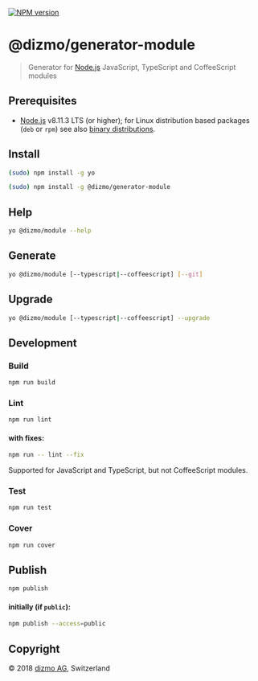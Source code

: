 [![NPM version](https://badge.fury.io/js/%40dizmo%2Fgenerator-module.svg)](https://npmjs.org/package/@dizmo/generator-module)

# @dizmo/generator-module
> Generator for [Node.js] JavaScript, TypeScript and CoffeeScript modules

## Prerequisites

* [Node.js] v8.11.3 LTS (or higher); for Linux distribution based packages (`deb` or `rpm`) see also [binary distributions](https://github.com/nodesource/distributions).

## Install
```sh
(sudo) npm install -g yo
```
```sh
(sudo) npm install -g @dizmo/generator-module
```

## Help
```sh
yo @dizmo/module --help
```

## Generate
```sh
yo @dizmo/module [--typescript|--coffeescript] [--git]
```

## Upgrade
```sh
yo @dizmo/module [--typescript|--coffeescript] --upgrade
```

## Development
### Build
```sh
npm run build
```
### Lint
```sh
npm run lint
```
#### with fixes:
```sh
npm run -- lint --fix
```
Supported for JavaScript and TypeScript, but not CoffeeScript modules.
### Test
```sh
npm run test
```
### Cover
```sh
npm run cover
```

## Publish
```sh
npm publish
```
#### initially (if `public`):
```sh
npm publish --access=public
```

## Copyright

 © 2018 [dizmo AG](http://dizmo.com/), Switzerland

[Node.js]: https://nodejs.org
